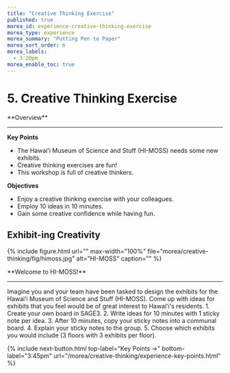 ```yaml
---
title: "Creative Thinking Exercise"
published: true
morea_id: experience-creative-thinking-exercise
morea_type: experience
morea_summary: "Putting Pen to Paper"
morea_sort_order: 6
morea_labels:
  - 3:20pm
morea_enable_toc: true
---
```


# 5. Creative Thinking Exercise

<div class="alert alert-success mt-3" role="alert" markdown="1">
<i class="fa-solid fa-globe fa-xl"></i> **Overview**
<hr/>

**Key Points**
  * The Hawaiʻi Museum of Science and Stuff (HI-MOSS) needs some new exhibits.
  * Creative thinking exercises are fun!
  * This workshop is full of creative thinkers.

**Objectives**
  * Enjoy a creative thinking exercise with your colleagues.
  * Employ 10 ideas in 10 minutes.
  * Gain some creative confidence while having fun.
</div>


## Exhibit-ing Creativity

{% include figure.html url="" max-width="100%" file="morea/creative-thinking/fig/himoss.jpg" alt="HI-MOSS" caption="" %}

<div class="alert alert-info" role="alert" markdown="1">
<i class="fa-solid fa-flask fa-xl"></i> **Welcome to HI-MOSS!**
<hr/>
Imagine you and your team have been tasked to design the exhibits for the Hawaiʻi Museum of Science and Stuff (HI-MOSS). Come up with ideas for exhibits that you feel would be of great interest to Hawaiʻi's residents. 
1. Create your own board in SAGE3.
2. Write ideas for 10 minutes with 1 sticky note per idea.
3. After 10 minutes, copy your sticky notes into a communal board.
4. Explain your sticky notes to the group.
5. Choose which exhibits you would include (3 floors with 3 exhibits per floor).
</div>

{% include next-button.html
  top-label="Key Points ->"
  bottom-label="3:45pm"
  url="/morea/creative-thinking/experience-key-points.html" %}
